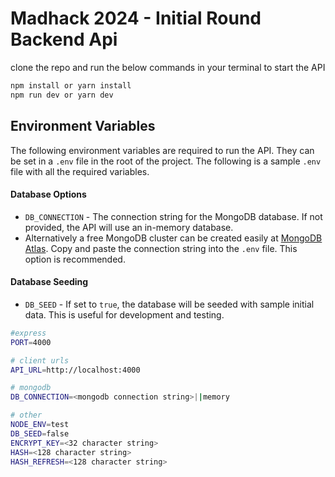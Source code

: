 # Madhack 2024 - Initial Round Backend Api

clone the repo and run the below commands in your terminal to start the API

```bash
npm install or yarn install
npm run dev or yarn dev
```

## Environment Variables

The following environment variables are required to run the API. They can be set in a `.env` file in the root of the project. The following is a sample `.env` file with all the required variables.

#### Database Options

- `DB_CONNECTION` - The connection string for the MongoDB database. If not provided, the API will use an in-memory database.
- Alternatively  a free MongoDB cluster can be created easily at [MongoDB Atlas](https://www.mongodb.com/cloud/atlas). Copy and paste the connection string into the `.env` file. This option is recommended.

#### Database Seeding

- `DB_SEED` - If set to `true`, the database will be seeded with sample initial data. This is useful for development and testing.

```bash
#express
PORT=4000

# client urls
API_URL=http://localhost:4000

# mongodb
DB_CONNECTION=<mongodb connection string>||memory

# other
NODE_ENV=test
DB_SEED=false
ENCRYPT_KEY=<32 character string>
HASH=<128 character string>
HASH_REFRESH=<128 character string>
```

